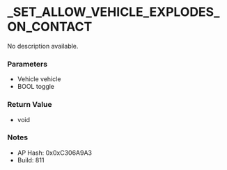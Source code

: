 # _SET_ALLOW_VEHICLE_EXPLODES_ON_CONTACT

No description available.

### Parameters
* Vehicle vehicle
* BOOL toggle

### Return Value
* void

### Notes
* AP Hash: 0x0xC306A9A3
* Build: 811


